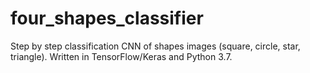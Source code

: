 # four_shapes_classifier
Step by step classification CNN of shapes images (square, circle, star, triangle). Written in TensorFlow/Keras and Python 3.7.

